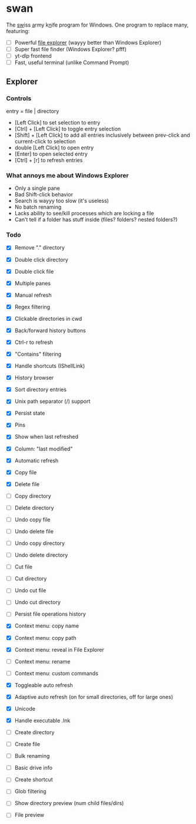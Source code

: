 # swan

The <u>sw</u>iss <u>a</u>rmy k<u>n</u>ife program for Windows. One program to replace many, featuring:

- [ ] Powerful [file explorer](#explorer) (wayyy better than Windows Explorer)
- [ ] Super fast file finder (Windows Explorer? pfff)
- [ ] yt-dlp frontend
- [ ] Fast, useful terminal (unlike Command Prompt)

## Explorer

### Controls

entry = file | directory

- \[Left Click] to set selection to entry
- \[Ctrl] + \[Left Click] to toggle entry selection
- \[Shift] + \[Left Click] to add all entries inclusively between prev-click and current-click to selection
- double \[Left Click] to open entry
- \[Enter] to open selected entry
- \[Ctrl] + \[r] to refresh entries

### What annoys me about Windows Explorer

- Only a single pane
- Bad Shift-click behavior
- Search is wayyy too slow (it's useless)
- No batch renaming
- Lacks ability to see/kill processes which are locking a file
- Can't tell if a folder has stuff inside (files? folders? nested folders?)

### Todo

- [x] Remove "." directory
- [x] Double click directory
- [x] Double click file
- [x] Multiple panes
- [x] Manual refresh
- [x] Regex filtering
- [x] Clickable directories in cwd
- [x] Back/forward history buttons
- [x] Ctrl-r to refresh
- [x] "Contains" filtering
- [x] Handle shortcuts (IShellLink)
- [x] History browser
- [x] Sort directory entries
- [x] Unix path separator (/) support
- [x] Persist state
- [x] Pins
- [x] Show when last refreshed
- [x] Column: "last modified"
- [x] Automatic refresh

- [x] Copy file
- [x] Delete file
- [ ] Copy directory
- [ ] Delete directory

- [ ] Undo copy file
- [ ] Undo delete file
- [ ] Undo copy directory
- [ ] Undo delete directory

- [ ] Cut file
- [ ] Cut directory
- [ ] Undo cut file
- [ ] Undo cut directory

- [ ] Persist file operations history

- [x] Context menu: copy name
- [x] Context menu: copy path
- [x] Context menu: reveal in File Explorer
- [ ] Context menu: rename
- [ ] Context menu: custom commands

- [x] Toggleable auto refresh
- [x] Adaptive auto refresh (on for small directories, off for large ones)
- [x] Unicode
- [x] Handle executable .lnk
- [ ] Create directory
- [ ] Create file
- [ ] Bulk renaming
- [ ] Basic drive info

- [ ] Create shortcut
- [ ] Glob filtering
- [ ] Show directory preview (num child files/dirs)
- [ ] File preview
